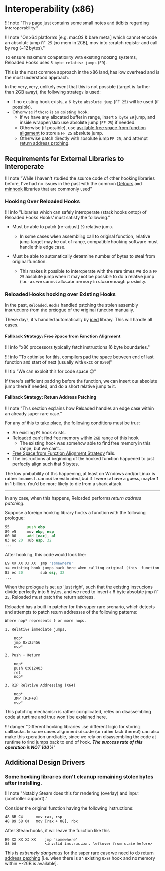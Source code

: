# Interoperability (x86)

!!! note "This page just contains some small notes and tidbits regarding interoperability."

!!! note "On x64 platforms [e.g. macOS & bare metal] which cannot encode an absolute jump `FF 25` [no mem in 2GB], mov into scratch register and call by reg (~12 bytes)."

To ensure maximum compatibility with existing hooking systems, Reloaded.Hooks uses `5 byte relative jumps` 
(`E9`).  

This is the most common approach in the x86 land, has low overhead and is the most understood approach.  

In the very, very, unlikely event that this is not possible (target is further than 2GB away), 
the following strategy is used:  

- If no existing hook exists, a `6 byte absolute jump` (`FF 25`) will be used (if possible).  
- Otherwise if there is an existing hook:  
    - If we have any allocated buffer in range, insert `5 byte` `E9` jump, and inside wrapper/stub 
      use absolute jump (`FF 25`) if needed.  
    - Otherwise (if possible), use [available free space from function alignment](#fallback-strategy-free-space-from-function-alignment) to store a `FF 25` absolute jump.  
    - Otherwise patch directly with absolute jump `FF 25`, and attempt 
      [return address patching](#fallback-strategy-return-address-patching).  

## Requirements for External Libraries to Interoperate

!!! note "While I haven't studied the source code of other hooking libraries before, I've had no issues in the past with the common [Detours][detours] and [minhook][minhook] libraries that are commonly used"

### Hooking Over Reloaded Hooks 

!!! info "Libraries which can safely interoperate (stack hooks ontop) of Reloaded Hooks Hooks' must satisfy the following."

- Must be able to patch (re-adjust) `E9` relative jump.  
    - In some cases when assembling call to original function, relative jump target may be out of range,
      compatible hooking software must handle this edge case.

- Must be able to automatically determine number of bytes to steal from original function.  
    - This makes it possible to interoperate with the rare times we do a `FF 25` absolute jump when 
      it may not be possible to do a relative jump (i.e.) as we cannot allocate memory in close
      enough proximity. 

### Reloaded Hooks hooking over Existing Hooks

In the past, `Reloaded.Hooks` handled patching the stolen assembly instructions from the prologue
of the original function manually. 

These days, it's handled automatically by [iced] library.
This will handle all cases.

#### Fallback Strategy: Free Space from Function Alignment

!!! info "x86 processors typically fetch instructions 16 byte boundaries."

!!! info "To optimise for this, compilers pad the space between end of last function and start of next (usually with `0xCC` or `0x90`)"

!!! tip "We can exploit this for code space 😉"

If there's sufficient padding before the function, we can insert our absolute jump there if needed,
and do a short relative jump to it.

#### Fallback Strategy: Return Address Patching

!!! note "This section explains how Reloaded handles an edge case within an already super rare case."

For any of this to take place, the following conditions must be true:  
- An existing `E9` hook exists.  
- Reloaded can't find free memory within `2GB` range of this hook.  
  - The existing hook was somehow able to find free memory in this range, but we can't...  
- [Free Space from Function Alignment Strategy](#fallback-strategy-free-space-from-function-alignment) fails.  
- The instructions at beginning of the hooked function happened to just perfectly align such that 5 bytes.  

The low probability of this happening, at least on Windows and/or Linux is rather insane. It cannot
be estimated, but if I were to have a guess, maybe 1 in 1 billion. You'd be more likely to die 
from a shark attack.

------------------------------

In any case, when this happens, Reloaded performs *return address patching*.  

Suppose a foreign hooking library hooks a function with the following prologue:

```asm
55        push ebp
89 e5     mov ebp, esp
00 00     add [eax], al
83 ec 20  sub esp, 32 
...
```

After hooking, this code would look like:

```asm
E9 XX XX XX XX  jmp 'somewhere'
<= existing hook jumps back here when calling original (this) function
83 ec 20        sub esp, 32 
...
```

When the prologue is set up 'just right', such that the existing instrucions divide perfectly
into 5 bytes, and we need to insert a 6 byte absolute jmp `FF 25`, Reloaded must patch the return address.

Reloaded has a built in patcher for this super rare scenario, which detects and attempts to patch return
addresses of the following patterns:

```
Where nop* represents 0 or more nops.

1. Relative immediate jumps.       

    nop*
    jmp 0x123456
    nop*

2. Push + Return

    nop*
    push 0x612403
    ret
    nop*

3. RIP Relative Addressing (X64)

    nop*
    JMP [RIP+0]
    nop*
```

This patching mechanism is rather complicated, relies on disassembling code at runtime and thus won't be explained here.

!!! danger "Different hooking libraries use different logic for storing callbacks. In some cases alignment of code (or rather lack thereof) can also make this operation unreliable, since we rely on disassembling the code at runtime to find jumps back to end of hook. ***The success rate of this operation is NOT 100%***"

## Additional Design Drivers

### Some hooking libraries don't cleanup remaining stolen bytes after installing.

!!! note "Notably Steam does this for rendering (overlay) and input (controller support)."

Consider the original function having the following instructions:

```
48 8B C4      mov rax, rsp
48 89 58 08   mov [rax + 08], rbx
```

After Steam hooks, it will leave the function like this

```
E9 XX XX XX XX    jmp 'somewhere'
58 08             <invalid instruction. leftover from state before>
```

This is *extremely dangerous* for the super rare case we need to do [return address patching](#return-address-patching) 
[i.e. when there is an existing `0xE9` hook and no memory within +-2GB is available].  

[detours]: https://github.com/microsoft/Detours
[iced]: https://github.com/icedland/iced
[minhook]: https://github.com/TsudaKageyu/minhook.git